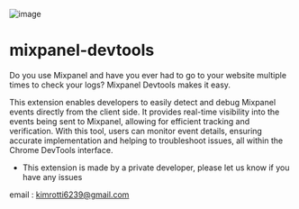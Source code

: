 

![image](https://raw.githubusercontent.com/KIMROTTI/mixpanel-devtools/main/public/mipanel-background.png)
# mixpanel-devtools
Do you use Mixpanel and have you ever had to go to your website multiple times to check your logs? Mixpanel Devtools makes it easy.

This extension enables developers to easily detect and debug Mixpanel events directly from the client side. It provides real-time visibility into the events being sent to Mixpanel, allowing for efficient tracking and verification. With this tool, users can monitor event details, ensuring accurate implementation and helping to troubleshoot issues, all within the Chrome DevTools interface.

* This extension is made by a private developer, please let us know if you have any issues

email : [kimrotti6239@gmail.com](mailto:kimrotti6239@gmail.com)
